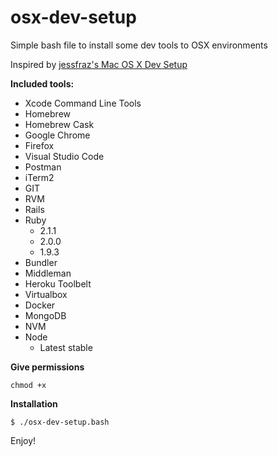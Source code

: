 # osx-dev-setup
Simple bash file to install some dev tools to OSX environments

Inspired by [jessfraz's Mac OS X Dev Setup](https://github.com/jessfraz/mac-dev-setup)

**Included tools:**

- Xcode Command Line Tools
- Homebrew
- Homebrew Cask
- Google Chrome
- Firefox
- Visual Studio Code
- Postman
- iTerm2
- GIT
- RVM
- Rails
- Ruby 
  - 2.1.1
  - 2.0.0
  - 1.9.3
- Bundler
- Middleman
- Heroku Toolbelt
- Virtualbox
- Docker
- MongoDB
- NVM
- Node
  - Latest stable


**Give permissions**

    chmod +x

**Installation**

    $ ./osx-dev-setup.bash


Enjoy!
